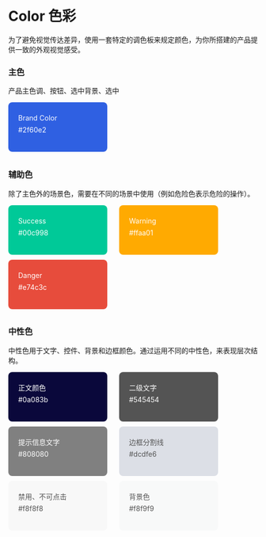 # Color 色彩

为了避免视觉传达差异，使用一套特定的调色板来规定颜色，为你所搭建的产品提供一致的外观视觉感受。

### 主色

产品主色调、按钮、选中背景、选中

<div class="main-color color-block">
  Brand Color<br/>
  #2f60e2
</div>

### 辅助色

除了主色外的场景色，需要在不同的场景中使用（例如危险色表示危险的操作）。

<section>
  <div class="sub-color__success color-block">
    Success<br/>
    #00c998
  </div>
  <div class="sub-color__warning color-block">
    Warning<br/>
    #ffaa01
  </div>
  <div class="sub-color__danger color-block">
    Danger<br/>
    #e74c3c
  </div>
</section>

### 中性色

中性色用于文字、控件、背景和边框颜色。通过运用不同的中性色，来表现层次结构。

<section>
  <div class="neutral-color__main color-block">
    正文颜色<br/>
    #0a083b
  </div>
  <div class="neutral-color__sub color-block">
    二级文字<br/>
    #545454
  </div>
  <div class="neutral-color__tip color-block">
    提示信息文字<br/>
    #808080
  </div>
  <div class="neutral-color__border color-block font__black">
    边框分割线<br/>
    #dcdfe6
  </div>
  <div class="neutral-color__disable color-block font__black">
    禁用、不可点击<br/>
    #f8f8f8
  </div>
  <div class="neutral-color__background color-block font__black">
    背景色<br/>
    #f8f9f9
  </div>
</section>

<style>
.color-block {
  width:200px;
  height:100px;
  line-height: 24px;
  font-size: 14px;
  padding: 20px;
  box-sizing: border-box;
  border-radius:8px;
  color: #fff;
  margin-right: 20px;
  margin-bottom: 10px;
  display: inline-block;
}
.font__black {
  color: #545454;
}
.main-color {
  background: #2f60e2;
}
.sub-color__success {
  background: #00c998;
}
.sub-color__warning {
  background: #ffaa01;
}
.sub-color__danger {
  background: #e74c3c;
}
.neutral-color__main {
  background: #0a083b;
}
.neutral-color__sub {
  background: #545454;
}
.neutral-color__tip {
  background: #808080;
}
.neutral-color__border {
  background: #dcdfe6;
}
.neutral-color__disable {
  background: #f8f8f8;
}
.neutral-color__background {
  background: #f8f9f9;
}
</style>


